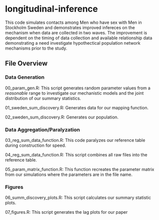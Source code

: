 # longitudinal-inference

This code simulates contacts among Men who have sex with Men in Stockholm Sweden and demonstrates improved infereces on the mechanism when data are collected in two waves. The improvement is dependent on the timing of data collection and available relationship data demonstrating a need investigate hypothectical population network mechanisms prior to the study. 

## File Overview

### Data Generation

00_param_gen.R: This script generates random parameter values from a *reasonable* range to investigate our mechanistic models and the joint distribution of our summary statistics.

01_sweden_sum_discovery.R: Generates data for our mapping function.

02_sweden_sum_discovery.R: Generates our population.

### Data Aggregation/Paralyzation

03_reg_sum_data_function.R: This code paralyzes our reference table during construction for speed.

04_reg_sum_data_function.R: This script combines all raw files into the reference table.

05_param_matrix_function.R: This function recreates the parameter matrix from our simulations where the parameters are in the file name.

### Figures
06_summ_discovery_plots.R: This script calculates our summary statistic plots.

07_figures.R: This script generates the lag plots for our paper





